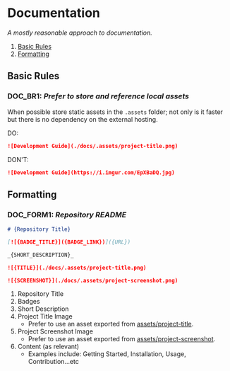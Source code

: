 # Documentation

_A mostly reasonable approach to documentation._

1. [Basic Rules](#basic-rules)
1. [Formatting](#formatting)

## Basic Rules

### DOC_BR1: _Prefer to store and reference local assets_

When possible store static assets in the `.assets` folder; not only is it faster but there is no dependency on the external hosting.

DO:

```markdown
![Development Guide](./docs/.assets/project-title.png)
```

DON'T:

```markdown
![Development Guide](https://i.imgur.com/EpXBaDQ.jpg)
```

## Formatting

### DOC_FORM1: _Repository README_

```markdown
# {Repository Title}

[![{BADGE_TITLE}]({BADGE_LINK})]({URL})

_{SHORT_DESCRIPTION}_

![{TITLE}](./docs/.assets/project-title.png)

![{SCREENSHOT}](./docs/.assets/project-screenshot.png)
```

1. Repository Title
1. Badges
1. Short Description
1. Project Title Image
    - Prefer to use an asset exported from [assets/project-title](https://github.com/smiosoft/assets#templates).
1. Project Screenshot Image
   - Prefer to use an asset exported from [assets/project-screenshot](https://github.com/smiosoft/assets#templates).
1. Content (as relevant)
   - Examples include: Getting Started, Installation, Usage, Contribution...etc

